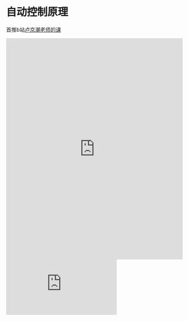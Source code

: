 # 自动控制原理

首推b站[卢京潮老师的课](https://www.bilibili.com/video/BV1ZJ411c757?share_source=copy_web)



<iframe src="https://player.bilibili.com/player.html?aid=67994286&bvid=BV1ZJ411c757&cid=117847715&page=1" frameborder="no" scrolling="no" width="95%" height="600"></iframe>

<iframe src="https://player.bilibili.com/player.html?aid=67994286&bvid=BV1ZJ411c757&cid=117847715&page=1" scrolling="no" border="0" frameborder="no" framespacing="0" allowfullscreen="true"> </iframe>
